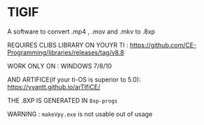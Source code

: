 # TIGIF
A software to convert .mp4 , .mov and .mkv to .8xp 

REQUIRES CLIBS LIBRARY ON YOUYR TI : https://github.com/CE-Programming/libraries/releases/tag/v8.8

WORK ONLY ON : WINDOWS 7/8/10

AND ARTIFICE(if your ti-OS is superior to 5.0): https://yvantt.github.io/arTIfiCE/

THE .8XP IS GENERATED IN `8xp-progs`

WARNING : `makeVpy.exe` is not usable out of usage
